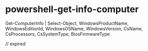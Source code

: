# powershell-get-info-computer

Get-ComputerInfo | Select-Object, WindowsProductName, WindowsEditionId, WindowsOSName, WindowsVersion, CsName, CsProcessors, CsSystemType, BiosFirmwareType

 // expired
